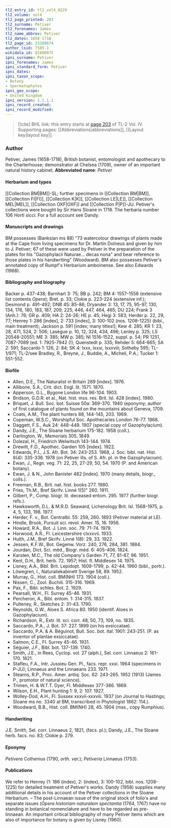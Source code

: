 ```yaml
---
tl2_entry_id: tl2_vol4_0229
tl2_volume: vol4
tl2_page_printed: 203
tl2_surname: Petiver
tl2_forenames: James
tl2_name_abbrev: Petiver
tl2_dates: 1658-1718
tl2_page_id: 33189674
author_lsid: 7585-1
wikidata_id: Q1680975
ipni_surname: Petiver
ipni_forenames: James
ipni_standard_form: Petiver
ipni_dates: 
ipni_taxon_scope: 
- Botany
- Spermatophytes
ipni_geo_scope: 
- United Kingdom
ipni_version: 1.1.1.1
ipni_record_created: 
ipni_record_modified:
---
```



> [!cite] BHL link: this entry starts at [page 203](https://www.biodiversitylibrary.org/page/33189674) of TL-2 Vol. IV.
> Supporting pages: [[Abbreviations|abbreviations]], [[Layout key|layout key]].

### Author

Petiver, James (1658-1718), British botanist, entomologist and apothecary to the Charterhouse; demonstrator at Chelsea (1709), owner of an important natural history cabinet. 
**Abbreviated name**: *Petiver*

#### Herbarium and types

[[Collection BM|BM]]-SL; further specimens in [[Collection BM|BM]], [[Collection FI|FI]], [[Collection K|K]], [[Collection LE|LE]], [[Collection MEL|MEL]], [[Collection OXF|OXF]] and [[Collection P|P]]-JU. Petiver's collections were bought by Sir Hans Sloane in 1718. The herbaria number 106 *Horti sicci*. For a full account see Dandy.

#### Manuscripts and drawings

BM possesses (Banksian ms 88) "73 watercolour drawings of plants made at the Cape from living specimens for Dr. Martin Dolneus and given by him to J. Petiver; 67 of these were used by Petiver in the preparation of the plates for his "Gazophylacii Naturae... decas nona" and bear reference to those plates in his handwriting" (Woodward). BM also possesses Petiver's annotated copy of Rumpf's Herbarium amboinense. See also Edwards (1968).

#### Bibliography and biography

Backer p. 437-438; Barnhart 3: 75; BB p. 242; BM 4: 1557-1558 (extensive list contents *Opera*); Bret. p. 33; Clokie p. 223-224 (extensive inf.); Desmond p. 491-492; DNB 45: 85-86; Dryander 3: 13, 17, 75, 95-97, 130, 134, 176, 180, 183, 187, 209, 225, 446, 447, 464, 465; DU 224; Frank 3 (Anh.): 76; GR p. 409; HA 2: 24-26; HE p. 45; Hegi 3: 583; Herder p. 22, 29, 77; Henrey 1: 286 \[index\], 2: 733 \[index\], 3: 100-102 (nos. 1208-1225) (bibl., main treatment); Jackson p. 591 \[index; many titles!\]; Kew 4: 285; KR 1: 23, 28, 471, 524, 2: 506; Lasègue p. 10, 12, 324, 434, 496; Lenley p. 325; LS 20548-20551; ME 3: 385; MW p. 385; NI 1516-1522, suppl. p. 54; PR 1251, 7087-7089 (ed. 1: 7925-7942 (!); Quenstedt p. 335; Rehder 5: 664-665; SA 2: 591; Saccardo 1: 126, 2: 84; SK 4: lxxx, lxxxi, lxxxviii; Sotheby 595; TL-1/971; TL-2/see Bradley, R., Breyne, J., Buddie, A., Micheli, P.A.; Tucker 1: 551-552.

#### Biofile

- Allen, D.E., The Naturalist in Britain 289 \[index\]. 1976.
- Allibone, S.A., Crit. dict. Engl. lit. 1571. 1870.
- Apperson, G.L., Bygone London life 96-104. 1903.
- Bridson, G.D.R. et al., Nat. hist. mss. res. Brit. Isl. 428 \[index\]. 1980.
- Briquet, J. Bull. Soc. bot. Suisse 50a: 369-370. 1940 (eponymy; author of first catalogue of plants found on the mountains about Geneva, 1709.
- Coats, A.M., The plant hunters 88, 144-145, 203. 1969.
- Copeman, W.S.C., Worshipful Soc. Apothecaries London 76-77. 1968.
- Daggett, F.S., Auk 24: 448-449. 1907 (special copy of Gazophylacium).
- Dandy, J.E., The Sloane herbarium 175-182. 1958 (coll.).
- Darlington, W., Memorials 305. 1849.
- Dolezal, H., Friedrich Welwitsch 143-144. 1974.
- Drewitt, F.D., Apothec. Garden 105 \[index\]. 1922.
- Edwards, P.I., J.S. Afr. Bot. 34: 243-253. 1968, J. Soc. bibl. nat. Hist. 8(4): 335-336. 1978 (on Petiver ills. of S. Afr. pl. in the Gazophylacium).
- Ewan, J., Regn. veg. 71: 22, 25, 27-29, 50, 54. 1970 (P. and American botany).
- Ewan, J. & N., John Banister 482 \[index\]. 1970 (many details, biogr., colls.).
- Freeman, R.B., Brit. nat. hist. books 277. 1980.
- Fries, Th.M., Bref Skrifv. Linné 1(5)" 260. 1911.
- Gilbert, P., Comp. biogr. lit. deceased entom. 295. 1977 (further biogr. refs.).
- Hawksworth, D.L. & M.R.D. Seaward, Lichenology Brit. Isl. 1568-1975, p. 4, 5, 133, 198. 1977.
- Herder, F. v., Bot. Centralbl. 55: 259, 260. 1893 (Petiver material at LE).
- Hindle, Brook, Pursuit sci. revol. Amer. 15, 16. 1956.
- Howard, R.A., Bot. J. Linn. soc. 79: 71-74. 1979.
- Horwood, A.R., Fl. Leicestershire clxxxvii. 1933.
- Hulth, J.M., Bref Skrifv. Linné 1(8): 29, 33. 1922.
- Jessen, K.F.W., Bot. Gegenw. Vorz. 240, 276, 284, 381. 1884.
- Jourdan, Dict. Sci. méd., Biogr. méd. 6: 405-406. 1824.
- Karsten, M.C., The old Company's Garden 71, 77, 81-87, 96. 1951.
- Kent, D.H., Brit. herb. 72. 1957; Hist. fl. Middlesex 14. 1975.
- Lisney, A.A., Bibl. Brit. Lepidopt. 1609-1799, p. 42-44. 1960 (bibl., portr.).
- Löwegren, I., Naturaliekabinett Sverige 58, 89. 1952.
- Murray, G., Hist. coll. BM(NH) 173. 1904 (coll.).
- Nissen, C., Zool. Buchili. 315-316. 1969.
- Pax, F., Bibl. schles. Bot. 2. 1929.
- Pearsall, W.H., Fl. Surrey 45-46. 1931.
- Percheron, A., Bibl. entom. 1: 314-315. 1837.
- Pulteney, R., Sketches 2: 31-43. 1790.
- Reynolds, G.W., Aloes S. Africa 80. 1950 (identif. Aloes in Gazophylacium).
- Richardson, R., Extr. lit. sci. corr. 48, 50, 73, 109, no. 1835.
- Saccardo, P.A., J. Bot. 37: 227. 1899 (on his exsiccatae).
- Saccardo, P.A. & A. Béguinot, Bull. Soc. bot. ital. 1901: 243-251. (P. as inventor of plantae exsiccatae).
- Salmon, C.E., Fl. Surrey 45-46. 1931.
- Séguier, J.F., Bibl. bot. 137-139. 1740.
- Smith, J.E., in Rees, Cyclop. vol. 27 (alph.), Sel. corr. Linnaeus 2: 161-170. 1821.
- Stafleu, F.A., Intr. Jussieu Gen. Pl., facs. repr. xxxi. 1964 (specimens in P-JU); Linnaeus and the Linnaeans 233. 1971.
- Stearns, R.P., Proc. Amer. antiq. Soc. 62: 243-265. 1952 (1913) (James P., promotor of natural science).
- Trimen, H. & W.T.T. Dyer, Fl. Middlesex 377-386. 1869.
- Wilson, E.H., Plant hunting 1: 9, 2: 107. 1927.
- Wolley-Dod, A.H., Fl. Sussex xxxvii-xxxviii. 1937 (on Journal to Hastings; Sloane ms no. 3340 at BM, transcribed in Phytologist 1862: 114.).
- Woodward, B.B., Hist. coll. BM(NH) 28, 45. 1904 (mss., copy Rumphius).

#### Handwriting

J.E. Smith, Sel. corr. Linnaeus 2, 1821, (facs. pl.); Dandy, J.E., The Sloane herb. facs. no. 83; Clokie p. 279.

#### Eponymy

*Petivera* Cothenius (1790, *orth. var.*); *Petiveria* Linnaeus (1753).

#### Publications

We refer to Henrey (1: 186 (index), 2: (index), 3: 100-102, bibl. nos. 1208-1225) for detailed treatment of Petiver's works. Dandy (1958) supplies many additional details in his account of the Petiver collections in the Sloane Herbarium. – The post-Linnaean issue of the original stock of folio's and separate issues (*Opera historiam naturalem spectantia* (1764, 1767) have no standing in botanical nomenclature and have to be regarded as pre-linnaean. An important critical bibliography of many Petiver items which are also of importance for botany is given by Lisney (1960).

